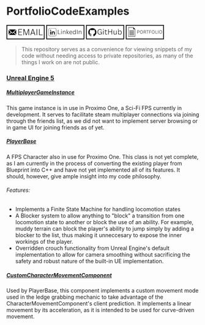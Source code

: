 # PortfolioCodeExamples

[![Email](assets/images/Email.png)](mailto:drewfunderburkbusiness@gmail.com)
[![LinkedIn](assets/images/LinkedIn.png)](https://www.linkedin.com/in/drew-funderburk)
[![GitHub](assets/images/Github.png)](https://github.com/drewfunderburk)
[![Portfolio](assets/images/Portfolio.png)](drewfunderburk.github.io/portfolio)

> This repository serves as a convenience for viewing snippets of my code without needing access to private repositories, as many of the things I work on are not public.

### [Unreal Engine 5](Examples/Unreal%20C%2B%2B)
##### [MultiplayerGameInstance](Examples/Unreal%20C%2B%2B/MultiplayerGameInstance.h)
This game instance is in use in Proximo One, a Sci-Fi FPS currently in development. It serves to facilitate steam multiplayer connections via joining through the friends list, as we did not want to implement server browsing or in game UI for joining friends as of yet.

##### [PlayerBase](Examples/Unreal%20C%2B%2B/PlayerBase.h)
A FPS Character also in use for Proximo One. This class is not yet complete, as I am currently in the process of converting the existing player from Blueprint into C++ and have not yet implemented all of its features. It should, however, give ample insight into my code philosophy.

###### Features:
- Implements a Finite State Machine for handling locomotion states
- A Blocker system to allow anything to "block" a transition from one locomotion state to another or block the use of an ability. For example, muddy terrain can block the player's ability to jump simply by adding a blocker to the list, thus making it unneccesary to expose the inner workings of the player.
- Overridden crouch functionality from Unreal Engine's default implementation to allow for camera smoothing without sacrificing the safety and robust nature of the built-in UE implementation.

##### [CustomCharacterMovementComponent](Examples/Unreal%20C%2B%2B/CustomCharacterMovementComponent.h)
Used by PlayerBase, this component implements a custom movement mode used in the ledge grabbing mechanic to take advantage of the CharacterMovementComponent's client prediction. It implements a linear movement by its acceleration, as it is intended to be used for curve-driven movement.